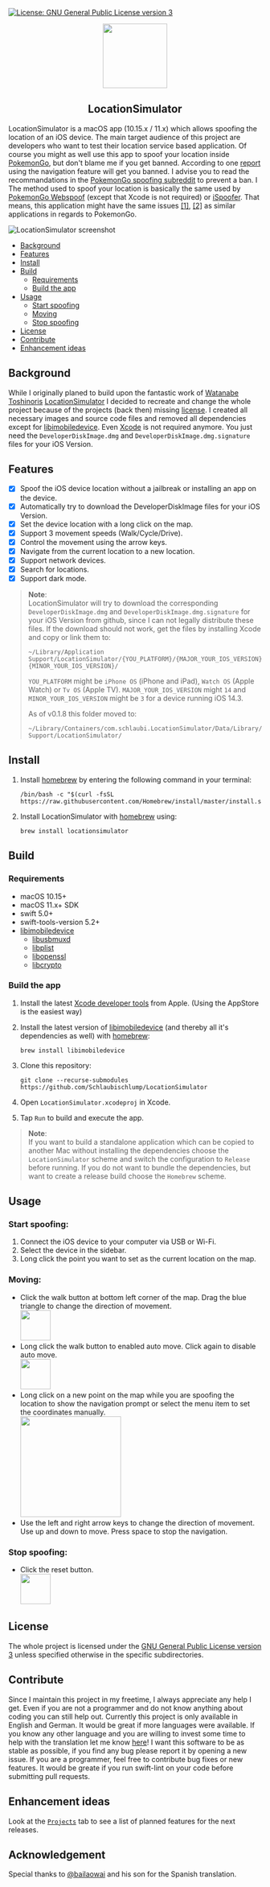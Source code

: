 [![License: GNU General Public License version 3](https://img.shields.io/badge/License-GPLv3-blue.svg)](https://opensource.org/licenses/gpl-3.0)

<div align="center">
  <img src="LocationSimulator/Assets.xcassets/AppIcon.appiconset/AppIcon_256.png" width="128px">
  <h2 align="center">LocationSimulator</h2>
</div>

LocationSimulator is a macOS app (10.15.x / 11.x) which allows spoofing the location of an iOS device. The main target audience of this project are developers who want to test their location service based application. Of course you might as well use this app to spoof your location inside [PokemonGo](https://www.pokemongo.com), but don't blame me if you get banned. According to one [report](https://github.com/Schlaubischlump/LocationSimulator/issues/70) using the navigation feature will get you banned. I advise you to read the recommandations in the [PokemonGo spoofing subreddit](https://www.reddit.com/r/PokemonGoSpoofing) to prevent a ban. I  The method used to spoof your location is basically the same used by [PokemonGo Webspoof](https://github.com/iam4x/pokemongo-webspoof) (except that Xcode is not required) or [iSpoofer](https://www.ispoofer.com). That means, this application might have the same issues [[1]](https://github.com/iam4x/pokemongo-webspoof/issues/451), [[2]](https://www.reddit.com/r/PokemonGoSpoofing/comments/fg10ih/so_what_is_the_deal_with_ispoofer_and_bans/) as similar applications in regards to PokemonGo.

![LocationSimulator screenshot](Preview/screenshot.png)

- [Background](#background)
- [Features](#features)
- [Install](#install)
- [Build](#build)
    - [Requirements](#requirements)
    - [Build the app](#build-the-app)
- [Usage](#usage)
    - [Start spoofing](#start-spoofing)
    - [Moving](#moving)
    - [Stop spoofing](#stop-spoofing)
- [License](#license)
- [Contribute](#contribute)
- [Enhancement ideas](#enhancement-ideas)

## Background

While I originally planed to build upon the fantastic work of [Watanabe Toshinoris](https://github.com/watanabetoshinori) [LocationSimulator](https://github.com/watanabetoshinori/LocationSimulator/issues) I decided to recreate and change the whole project because of the projects (back then) missing [license](https://github.com/watanabetoshinori/LocationSimulator/issues/5). I created all necessary images and source code files and removed all dependencies except for [libimobiledevice](https://github.com/libimobiledevice/libimobiledevice). Even [Xcode](https://apps.apple.com/us/app/xcode/id497799835?mt=12) is not required anymore. You just need the `DeveloperDiskImage.dmg` and `DeveloperDiskImage.dmg.signature` files for your iOS Version.

## Features

- [x] Spoof the iOS device location without a jailbreak or installing an app on the device.
- [x] Automatically try to download the DeveloperDiskImage files for your iOS Version.
- [x] Set the device location with a long click on the map.
- [x] Support 3 movement speeds (Walk/Cycle/Drive).
- [x] Control the movement using the arrow keys.
- [x] Navigate from the current location to a new location.
- [x] Support network devices.
- [x] Search for locations.
- [x] Support dark mode.

> **Note**:    
> LocationSimulator will try to download the corresponding `DeveloperDiskImage.dmg` and `DeveloperDiskImage.dmg.signature` for your iOS Version from github, since I can not legally distribute these files. If the download should not work, get the files by installing Xcode and copy or link them to:    
> 
>```
>~/Library/Application Support/LocationSimulator/{YOU_PLATFORM}/{MAJOR_YOUR_IOS_VERSION}.{MINOR_YOUR_IOS_VERSION}/
>```    
> `YOU_PLATFORM` might be `iPhone OS` (iPhone and iPad), `Watch OS` (Apple Watch) or `Tv OS` (Apple TV). `MAJOR_YOUR_IOS_VERSION` might `14` and `MINOR_YOUR_IOS_VERSION` might be `3` for a device running iOS 14.3.
>
> As of v0.1.8 this folder moved to: 
>```
>~/Library/Containers/com.schlaubi.LocationSimulator/Data/Library/Application Support/LocationSimulator/
>```

## Install

1. Install [homebrew](https://brew.sh) by entering the following command in your terminal: 

	```shell
	/bin/bash -c "$(curl -fsSL https://raw.githubusercontent.com/Homebrew/install/master/install.sh)"
	```
2. Install LocationSimulator with [homebrew](https://brew.sh) using:

	```shell
	brew install locationsimulator
	```

## Build

### Requirements

- macOS 10.15+
- macOS 11.x+ SDK
- swift 5.0+
- swift-tools-version 5.2+
- [libimobiledevice](https://github.com/libimobiledevice/libimobiledevice)
	- [libusbmuxd](https://github.com/libimobiledevice/libusbmuxd)
	- [libplist](https://github.com/libimobiledevice/libplist)
	- [libopenssl](https://github.com/openssl/openssl)
	- [libcrypto](https://github.com/openssl/openssl)

### Build the app

1. Install the latest [Xcode developer tools](https://developer.apple.com/xcode/downloads/) from Apple. (Using the AppStore is the easiest way)
2. Install the latest version of [libimobiledevice](https://github.com/libimobiledevice/libimobiledevice) (and thereby all it's dependencies as well) with [homebrew](https://brew.sh):

	```shell
	brew install libimobiledevice
	```
3. Clone this repository:    

	```shell
	git clone --recurse-submodules https://github.com/Schlaubischlump/LocationSimulator
	```
4. Open `LocationSimulator.xcodeproj` in Xcode.
5. Tap `Run` to build and execute the app.

> **Note**:  
> If you want to build a standalone application which can be copied to another Mac without installing the dependencies choose the `LocationSimulator` scheme and switch the configuration to `Release` before running. If you do not want to bundle the dependencies, but want to create a release build choose the `Homebrew` scheme.

## Usage

### Start spoofing:
  1. Connect the iOS device to your computer via USB or Wi-Fi.
  2. Select the device in the sidebar.
  3. Long click the point you want to set as the current location on the map.

### Moving:
  - Click the walk button at bottom left corner of the map. Drag the blue triangle to change the direction of movement.    
  	<img src="Preview/walk.png" height="60">
  - Long click the walk button to enabled auto move. Click again to disable auto move.    
  	<img src="Preview/automove.png" height="60">
  - Long click on a new point on the map while you are spoofing the location to show the navigation prompt or select the menu item to set the coordinates manually.    
    <img src="Preview/navprompt.png" width="200">
  - Use the left and right arrow keys to change the direction of movement. Use up and down to move. Press space to stop the navigation.

### Stop spoofing:
  - Click the reset button.    
    <img src="Preview/reset.png" height="60px">

## License

The whole project is licensed under the [GNU General Public License version 3](LICENSE) unless specified otherwise in the specific subdirectories.

## Contribute
Since I maintain this project in my freetime, I always appreciate any help I get. Even if you are not a programmer and do not know anything about coding you can still help out. Currently this project is only available in English and German. It would be great if more languages were available. If you know any other language and you are willing to invest some time to help with the translation let me know [here](https://github.com/Schlaubischlump/LocationSimulator/issues/65)! I want this software to be as stable as possible, if you find any bug please report it by opening a new issue. If you are a programmer, feel free to contribute bug fixes or new features. It would be greate if you run swift-lint on your code before submitting pull requests.

## Enhancement ideas
Look at the [`Projects`](https://github.com/Schlaubischlump/LocationSimulator/projects) tab to see a list of planned features for the next releases. 

## Acknowledgement
Special thanks to [@bailaowai](https://github.com/bailaowai) and his son for the Spanish translation.
